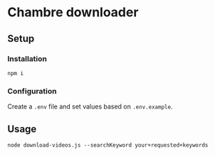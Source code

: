 # Chambre downloader

## Setup

### Installation

```
npm i
```

### Configuration

Create a `.env` file and set values based on `.env.example`.

## Usage

```
node download-videos.js --searchKeyword your+requested+keywords
```
